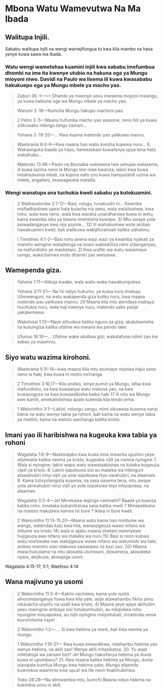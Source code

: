 <h1>Mbona Watu Wamevutwa Na Ma Ibada </h1><h2>Walitupa Injili.</h2><p>Sababu walitupa injili na wengi wamejifungua tu kwa kila mambo na hasa yenye kuwa sawa ma Ibada.</p><h3>Watu wengi wametohaa kuamini injili kwa sababu imefumbua dhombi na ime ita kwenye utubio na hakuna oga ya Mungu mioyoni niwo. Davidi na Paulo wa lisema ili kuwa kwasababu hakukuepo oga ya Mungu mbele ya macho yao.</h3><blockquote>Zaburi 36 :1&mdash;<<kwa mpiga zamari mkuu&#44; zaburi ya Davidi kijakazi wa Bwana>> Dhambi ya mwenye uovu imesema moyoni mwangu&#44; ya kuwa hatkuna oga wa Mungu mbele ya macho yao.</blockquote><blockquote>Warumi 3 :18&mdash;Kumcha Mungu hakupo machoni pao. </blockquote><blockquote>2 Petro 3 :5&mdash;Maana hufumba macho yao wasione&#44; neno hili ya kuwa zilikuwako mbingu tangu zamani&hellip;</blockquote><blockquote>Yohana 3 :19-20&mdash;&hellip; Kwa maana matendo yao yalikuwa maovu.</blockquote><blockquote>Waebrania 6:4-6&mdash;Kwa maana hao walio kwisha kupewa nuru&hellip; 6. Wakaanguka baada ya hayo&#44; haiwezekani kuwafanya upya tena hata wakahubu&hellip;</blockquote><blockquote>Matendo 13:46&mdash;Paulo na Bounaba watowena twa ushujaa watasema&#44; ili kuwa lazima neno la Mungu line niwe kwanza; lakini kwa kuwa mnalisukumia mbali&#44; na kujona nafo znu kuwa hamjustahili uzima wa milele&#44; angalieni&#44; twawageukia mataifa.</blockquote><h3>Wengi wanatupa ana tuchukia kweli sababu ya kutokuamini.</h3><blockquote>2 Wathesalonike 2:1-12&mdash;Basi&#44; ndugu&#44; tunakusihi ni&hellip; Kwamba msifadhaishwe upesi hata kuiacha nia yenu&#44; wala msisitushwe&#44; kwa roho&#44; wala kwa neno&#44; wala kwa waraha unaodhaniwa kuwa ni wetu&#44; kama kwamba siku ya bwana imetwisha kuwapo. 3) Mtu awaye yote asiwadanganye kwa njia yoyote&hellip; 12) Ili wahukumiwe wote ambao hawakuamini kweli&#44; bali walikuwa wakijifurahisah katika udhalimu.</blockquote><blockquote>I Timotheo 4:1-2&mdash;Basi roho anena wazi wazi ya kwamba nyakati za mwisho wengine watajitenga na imani wakisikiliza roho zidanganyao&#44; na mafundisho ye mashetani; 2) Kwa urafiki wa watu wasemauo uongo&#44; wakichamwa moto dhamiri zao wenyewe. </blockquote><h2>Wamependa giza.</h2><blockquote>Yahona 1:11&mdash;Alikuja kwake&#44; wala walio wake hawakumpokea</blockquote><blockquote>Yohana 3:11-21&mdash; Na hii ndiyo hukumu; ya kuwa nuru imekuja. Ulimwenguni&#44; na watu wakapenda giza kuliko nuru&#44; kwa maana matendo pao yalikuwa maovu. 20 Maana kila mtu atendaye mabaya huichukia nuru&#44; wala haji kwenye nuru&#44; matendo yake yasije yakakemewa. </blockquote><blockquote>Wakolosai 1:13&mdash;Naye alituokoa katika nguvu za giza&#44; akatuhamisha na kutuingiza katika ufalme wa mwana wa pendo lake:</blockquote><blockquote>Ufunuo 16:10&mdash;&hellip; Ufalme wake ukatiwa gizi; wakatafuna ndimi zao kw sabau ya maumivu.</blockquote><h2>Siyo watu wazima kirohoni.</h2><blockquote>Waebrania 5:11-14&mdash;kwa maana kila mtu atumiaye maziwa hajui sana neno la haki&#44; kwa kuwa ni motto mchanga.</blockquote><blockquote>2 Timotheo 3:16&#44;17&mdash;Kila andiko&#44; lenye pumzi ya Mungu&#44; lafaa kwa mafundisho&#44; na kwa kuwaanya watu makosa yao&#44; na kwa kuwaongoza na kwa kuwaadibisha katka haki 17 ili mtu wa Mungu awe kamili&#44; amekamilishwa apate kutenda kila tendo jema.</blockquote><blockquote>1 Watorintho 3:1&mdash;Lakini&#44; ndungu zangu&#44; mimi sikuweza kusema nanyi kama na watu wenye tabia ya rohoni&#44; bali kama na watu wenye tabia ya mwilini&#44; kama na watoto wachanga katika kristo.</blockquote><h2>Imani yao ili haribishwa na kugeuka kwa tabia ya rohoni </h2><blockquote>Wagalatia 1:6-9&mdash;Nastorajabu kwa kuwa mna mwacha ujoshivi yeye aliyewaita katika neema ya kristo&#44; kugeukia vijili ya namna nyingine 7. Wala si nyingine; lakini wapo watu wawataabishao na kutaka kuigeuza vipili ya kristo. 8. Lakini ijapokuwa sisi au malaika wa mbinguni atawahubiri ninyi nijili ya yote isipokuwa hiyo owahubiri&#44; na alaaniwe. 9. Kama tulivyotangulia kusema&#44; na sasa nasema tena&#44; mtu awaye yote akiwahubiri ninyi vijili yo yote isipokuwa hiyo mliyopokea&#44; na alaaniwe.</blockquote><blockquote>Wagalatia 3:3-4&mdash;Je! Mmekawa wajingo namnahii? Baada ya kuanza katika roho&#44; mnataka kukamilishwa sasa katika mwili ? Mmepatikana na mateso makubwa namna hii bure ? Ikiwa ni bure kweli.</blockquote><blockquote>2 Wakorintho 11:13-15&#44;20&mdash;Maana watu kama hao nimitume wa wango&#44; watendao kazi kwa hila&#44; wanaojigeuza wawo mfano wa mitume wa kristo 14) wala si ajabu maana shetani mwenyewe hujigeuza awe mfano wa malaika wa nuru 15) Basi si neon kubwa watu mishiwake nao wakijigeuza wawe mfano wa watumishi wa haki&#44; ambao mwisho wao utakuwa sawasawa na kazi zao. 20) Maana mwachukuliama na mtu akiwatia utumwani&#44; atiwameza&#44; akiwateka nyara&#44; akijikuza&#44; akwapiga usoni.</blockquote><p>Wagalatia 4:15-17; 5:1; Waefeso 4:14</p><h2>Wana majivuno ya usomi</h2><blockquote>2 Wakorintho 11:3-4&mdash;Kakini nachelea; kama yule nyota alivyomdanganya howa kwa kila yate&#44; asije atawahambu fikira zenu nikauacha unyofu na usafi kwa kristo&#44; 4) Maana yeye ajaye akihubiri yesu mwingine ambaye sisi hotukumhubiri&#44; au mkipokea roho nyungine msiyapokea&#44; au nijili nyingine msiyoitubali&#44; mnatenda vema kuvumilionia naye!</blockquote><blockquote>2 Wakorintho 1:2&mdash;&hellip;. Si kwa hekima ya mwili&#44; bali kwa neema ya mungu.</blockquote><blockquote>1 Wakorintho 1:19-21&mdash; Kwa kuwa imeandikwa&#44; nitaiharibu hekima yao wenye hekima&#44; na akili zao! Wenye akili mitazikatoa. 20. Yu wapi miletahoja wa zamani hizi? Je! Mungu hakuifanya hekima ya dunia kuwa ni upumbavu? 21. Kwa maana katika hekima ya Mungu&#44; dunia isipopata kumfua Mungu kwa hekima yake&#44; Mungu alipenda kuwvokoa waaminio kwa upuzi wa lile neon linalohubiriwa.</blockquote><blockquote>Yobo 28:28&mdash;Na alimwambia mtu&#44; kumchi Bwana ndiyo hekima na kukimbia uovu ni akili.</blockquote>